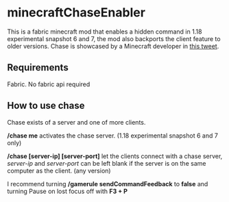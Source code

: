# minecraftChaseEnabler
This is a fabric minecraft mod that enables a hidden command in 1.18 experimental snapshot 6 and 7, the mod also backports the client feature to older versions.
Chase is showcased by a Minecraft developer in [this tweet](https://twitter.com/henrikkniberg/status/1432375731586277376).

## Requirements
Fabric. No fabric api required

## How to use chase
Chase exists of a server and one of more clients.

**/chase me** activates the chase server. (1.18 experimental snapshot 6 and 7 only)

**/chase [server-ip] [server-port]** let the clients connect with a chase server, *server-ip* and *server-port* can be left blank if the server is on the same computer as the client. (any version)

I recommend turning **/gamerule sendCommandFeedback** to **false** and turning Pause on lost focus off with **F3 + P**
